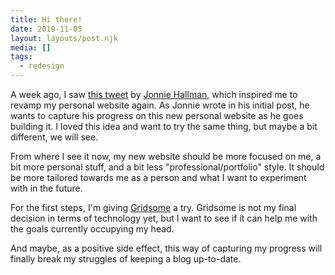 ```yaml
---
title: Hi there!
date: 2019-11-05
layout: layouts/post.njk
media: []
tags:
  - redesign
---
```


A week ago, I saw [this tweet](https://twitter.com/destroytoday/status/1188617015583526913) by [Jonnie Hallman](https://twitter.com/destroytoday), which inspired me to revamp my personal website again. As Jonnie wrote in his initial post, he wants to capture his progress on this new personal website as he goes building it. I loved this idea and want to try the same thing, but maybe a bit different, we will see.

From where I see it now, my new website should be more focused on me, a bit more personal stuff, and a bit less "professional/portfolio" style. It should be more tailored towards me as a person and what I want to experiment with in the future.

For the first steps, I'm giving [Gridsome](https://gridsome.org) a try. Gridsome is not my final decision in terms of technology yet, but I want to see if it can help me with the goals currently occupying my head.

And maybe, as a positive side effect, this way of capturing my progress will finally break my struggles of keeping a blog up-to-date.
